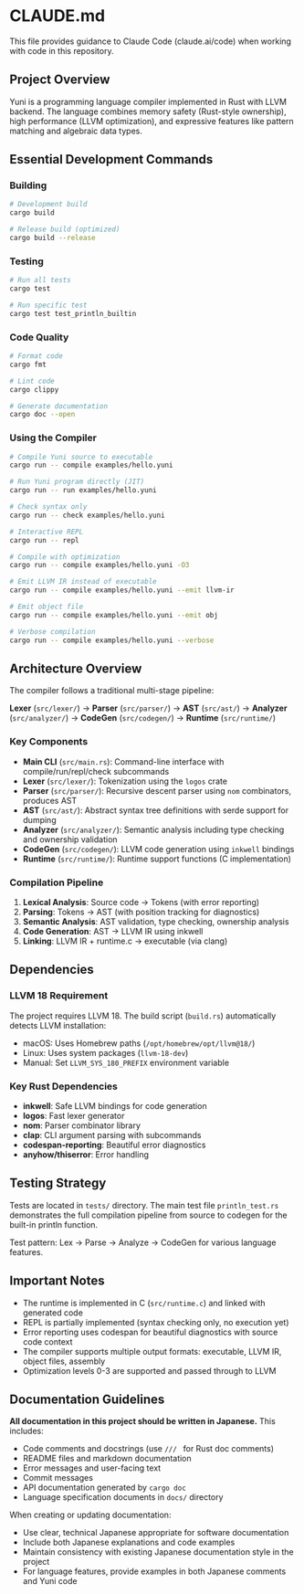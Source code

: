 # CLAUDE.md

This file provides guidance to Claude Code (claude.ai/code) when working with code in this repository.

## Project Overview

Yuni is a programming language compiler implemented in Rust with LLVM backend. The language combines memory safety (Rust-style ownership), high performance (LLVM optimization), and expressive features like pattern matching and algebraic data types.

## Essential Development Commands

### Building
```bash
# Development build
cargo build

# Release build (optimized)
cargo build --release
```

### Testing
```bash
# Run all tests
cargo test

# Run specific test
cargo test test_println_builtin
```

### Code Quality
```bash
# Format code
cargo fmt

# Lint code
cargo clippy

# Generate documentation
cargo doc --open
```

### Using the Compiler
```bash
# Compile Yuni source to executable
cargo run -- compile examples/hello.yuni

# Run Yuni program directly (JIT)
cargo run -- run examples/hello.yuni

# Check syntax only
cargo run -- check examples/hello.yuni

# Interactive REPL
cargo run -- repl

# Compile with optimization
cargo run -- compile examples/hello.yuni -O3

# Emit LLVM IR instead of executable
cargo run -- compile examples/hello.yuni --emit llvm-ir

# Emit object file
cargo run -- compile examples/hello.yuni --emit obj

# Verbose compilation
cargo run -- compile examples/hello.yuni --verbose
```

## Architecture Overview

The compiler follows a traditional multi-stage pipeline:

**Lexer** (`src/lexer/`) → **Parser** (`src/parser/`) → **AST** (`src/ast/`) → **Analyzer** (`src/analyzer/`) → **CodeGen** (`src/codegen/`) → **Runtime** (`src/runtime/`)

### Key Components

- **Main CLI** (`src/main.rs`): Command-line interface with compile/run/repl/check subcommands
- **Lexer** (`src/lexer/`): Tokenization using the `logos` crate
- **Parser** (`src/parser/`): Recursive descent parser using `nom` combinators, produces AST
- **AST** (`src/ast/`): Abstract syntax tree definitions with serde support for dumping
- **Analyzer** (`src/analyzer/`): Semantic analysis including type checking and ownership validation
- **CodeGen** (`src/codegen/`): LLVM code generation using `inkwell` bindings
- **Runtime** (`src/runtime/`): Runtime support functions (C implementation)

### Compilation Pipeline

1. **Lexical Analysis**: Source code → Tokens (with error reporting)
2. **Parsing**: Tokens → AST (with position tracking for diagnostics)
3. **Semantic Analysis**: AST validation, type checking, ownership analysis
4. **Code Generation**: AST → LLVM IR using inkwell
5. **Linking**: LLVM IR + runtime.c → executable (via clang)

## Dependencies

### LLVM 18 Requirement
The project requires LLVM 18. The build script (`build.rs`) automatically detects LLVM installation:
- macOS: Uses Homebrew paths (`/opt/homebrew/opt/llvm@18/`)
- Linux: Uses system packages (`llvm-18-dev`)
- Manual: Set `LLVM_SYS_180_PREFIX` environment variable

### Key Rust Dependencies
- **inkwell**: Safe LLVM bindings for code generation
- **logos**: Fast lexer generator
- **nom**: Parser combinator library
- **clap**: CLI argument parsing with subcommands
- **codespan-reporting**: Beautiful error diagnostics
- **anyhow/thiserror**: Error handling

## Testing Strategy

Tests are located in `tests/` directory. The main test file `println_test.rs` demonstrates the full compilation pipeline from source to codegen for the built-in println function.

Test pattern: Lex → Parse → Analyze → CodeGen for various language features.

## Important Notes

- The runtime is implemented in C (`src/runtime.c`) and linked with generated code
- REPL is partially implemented (syntax checking only, no execution yet)
- Error reporting uses codespan for beautiful diagnostics with source code context
- The compiler supports multiple output formats: executable, LLVM IR, object files, assembly
- Optimization levels 0-3 are supported and passed through to LLVM

## Documentation Guidelines

**All documentation in this project should be written in Japanese.** This includes:

- Code comments and docstrings (use `/// ` for Rust doc comments)
- README files and markdown documentation
- Error messages and user-facing text
- Commit messages
- API documentation generated by `cargo doc`
- Language specification documents in `docs/` directory

When creating or updating documentation:
- Use clear, technical Japanese appropriate for software documentation
- Include both Japanese explanations and code examples
- Maintain consistency with existing Japanese documentation style in the project
- For language features, provide examples in both Japanese comments and Yuni code